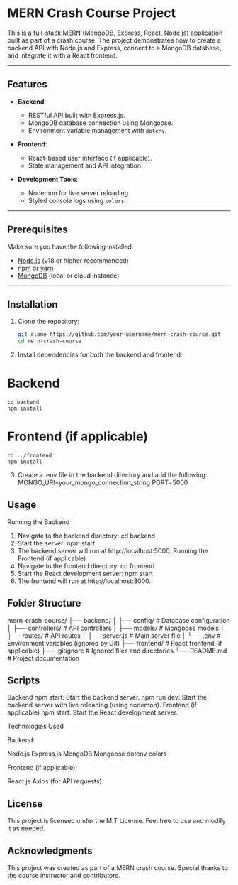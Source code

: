 # MERN Crash Course Project

This is a full-stack MERN (MongoDB, Express, React, Node.js) application built as part of a crash course. The project demonstrates how to create a backend API with Node.js and Express, connect to a MongoDB database, and integrate it with a React frontend.

---

## Features

- **Backend**:

  - RESTful API built with Express.js.
  - MongoDB database connection using Mongoose.
  - Environment variable management with `dotenv`.

- **Frontend**:

  - React-based user interface (if applicable).
  - State management and API integration.

- **Development Tools**:
  - Nodemon for live server reloading.
  - Styled console logs using `colors`.

---

## Prerequisites

Make sure you have the following installed:

- [Node.js](https://nodejs.org/) (v18 or higher recommended)
- [npm](https://www.npmjs.com/) or [yarn](https://yarnpkg.com/)
- [MongoDB](https://www.mongodb.com/) (local or cloud instance)

---

## Installation

1. Clone the repository:

   ```bash
   git clone https://github.com/your-username/mern-crash-course.git
   cd mern-crash-course

   ```

2. Install dependencies for both the backend and frontend:

# Backend

    cd backend
    npm install

# Frontend (if applicable)

    cd ../frontend
    npm install

3. Create a .env file in the backend directory and add the following:
   MONGO_URI=your_mongo_connection_string
   PORT=5000

## Usage

Running the Backend

1. Navigate to the backend directory:
   cd backend
2. Start the server:
   npm start
3. The backend server will run at http://localhost:5000.
   Running the Frontend (if applicable)
4. Navigate to the frontend directory:
   cd frontend
5. Start the React development server:
   npm start
6. The frontend will run at http://localhost:3000.

## Folder Structure

mern-crash-course/
├── backend/
│ ├── config/ # Database configuration
│ ├── controllers/ # API controllers
│ ├── models/ # Mongoose models
│ ├── routes/ # API routes
│ ├── server.js # Main server file
│ └── .env # Environment variables (ignored by Git)
├── frontend/ # React frontend (if applicable)
├── .gitignore # Ignored files and directories
└── README.md # Project documentation

## Scripts

Backend
npm start: Start the backend server.
npm run dev: Start the backend server with live reloading (using nodemon).
Frontend (if applicable)
npm start: Start the React development server.

Technologies Used

Backend:

Node.js
Express.js
MongoDB
Mongoose
dotenv
colors

Frontend (if applicable):

React.js
Axios (for API requests)

## License

This project is licensed under the MIT License. Feel free to use and modify it as needed.

## Acknowledgments

This project was created as part of a MERN crash course.
Special thanks to the course instructor and contributors.
